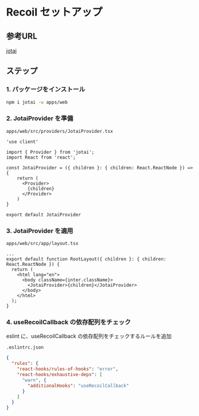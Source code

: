 # Recoil セットアップ

## 参考URL

[jotai](https://jotai.org/)

## ステップ

### 1. パッケージをインストール

```bash
npm i jotai -w apps/web
```

### 2. JotaiProvider を準備

`apps/web/src/providers/JotaiProvider.tsx`

```tsx
'use client'

import { Provider } from 'jotai';
import React from 'react';

const JotaiProvider = ({ children }: { children: React.ReactNode }) => {
    return (
      <Provider>
        {children}
      </Provider>
    )
}

export default JotaiProvider
```

### 3. JotaiProvider を適用

`apps/web/src/app/layout.tsx`

```tsx
...
export default function RootLayout({ children }: { children: React.ReactNode }) {
  return (
    <html lang="en">
      <body className={inter.className}>
        <JotaiProvider>{children}</JotaiProvider>
      </body>
    </html>
  );
}
```

### 4. useRecoilCallback の依存配列をチェック

eslint に、useRecoilCallback の依存配列をチェックするルールを追加

`.eslintrc.json`

```json
{
  "rules": {
    "react-hooks/rules-of-hooks": "error",
    "react-hooks/exhaustive-deps": [
      "warn", {
        "additionalHooks": "useRecoilCallback"
      }
    ]
  }
}
```
